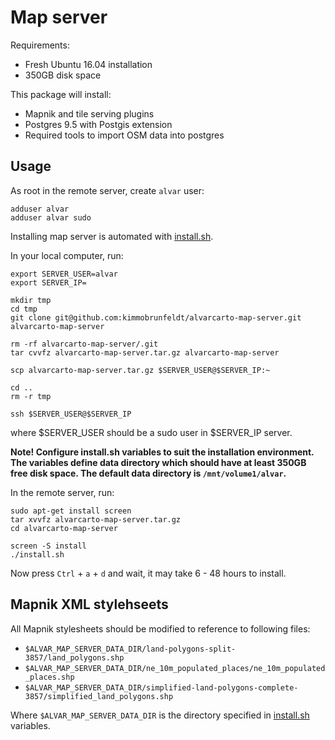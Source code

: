 # Map server

Requirements:

* Fresh Ubuntu 16.04 installation
* 350GB disk space

This package will install:

* Mapnik and tile serving plugins
* Postgres 9.5 with Postgis extension
* Required tools to import OSM data into postgres

## Usage

As root in the remote server, create `alvar` user:

```
adduser alvar
adduser alvar sudo
```

Installing map server is automated with [install.sh](install.sh).

In your local computer, run:

```
export SERVER_USER=alvar
export SERVER_IP=

mkdir tmp
cd tmp
git clone git@github.com:kimmobrunfeldt/alvarcarto-map-server.git alvarcarto-map-server

rm -rf alvarcarto-map-server/.git
tar cvvfz alvarcarto-map-server.tar.gz alvarcarto-map-server

scp alvarcarto-map-server.tar.gz $SERVER_USER@$SERVER_IP:~

cd ..
rm -r tmp

ssh $SERVER_USER@$SERVER_IP
```
where $SERVER_USER should be a sudo user in $SERVER_IP server.


**Note! Configure install.sh variables to suit the installation environment.
The variables define data directory which should have at least 350GB free disk
space. The default data directory is `/mnt/volume1/alvar`.**

In the remote server, run:

```
sudo apt-get install screen
tar xvvfz alvarcarto-map-server.tar.gz
cd alvarcarto-map-server

screen -S install
./install.sh
```

Now press `Ctrl` + `a` + `d` and wait, it may take 6 - 48 hours to install.

## Mapnik XML stylehseets

All Mapnik stylesheets should be modified to reference to following files:

* `$ALVAR_MAP_SERVER_DATA_DIR/land-polygons-split-3857/land_polygons.shp`
* `$ALVAR_MAP_SERVER_DATA_DIR/ne_10m_populated_places/ne_10m_populated_places.shp`
* `$ALVAR_MAP_SERVER_DATA_DIR/simplified-land-polygons-complete-3857/simplified_land_polygons.shp`

Where `$ALVAR_MAP_SERVER_DATA_DIR` is the directory specified in [install.sh](install.sh)
variables.
